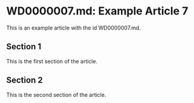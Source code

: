 # WD0000007.md: Example Article 7

This is an example article with the id WD0000007.md.
## Section 1

This is the first section of the article.
## Section 2

This is the second section of the article.
